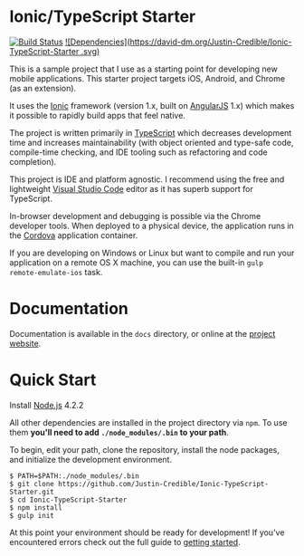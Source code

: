 Ionic/TypeScript Starter
=============================
[![Build Status](https://travis-ci.org/Justin-Credible/Ionic-TypeScript-Starter.svg?branch=master)](https://travis-ci.org/Justin-Credible/Ionic-TypeScript-Starter)
[![Dependencies](https://david-dm.org/Justin-Credible/Ionic-TypeScript-Starter
.svg)](https://david-dm.org/Justin-Credible/Ionic-TypeScript-Starter)

This is a sample project that I use as a starting point for developing new mobile applications. This starter project targets iOS, Android, and Chrome (as an extension).

It uses the [Ionic](http://ionicframework.com/) framework (version 1.x, built on [AngularJS](https://angularjs.org/) 1.x) which makes it possible to rapidly build apps that feel native.

The project is written primarily in [TypeScript](http://www.typescriptlang.org/) which decreases development time and increases maintainability (with object oriented and type-safe code, compile-time checking, and IDE tooling such as refactoring and code completion).

This project is IDE and platform agnostic. I recommend using the free and lightweight [Visual Studio Code](https://code.visualstudio.com) editor as it has superb support for TypeScript.

In-browser development and debugging is possible via the Chrome developer tools. When deployed to a physical device, the application runs in the [Cordova](http://cordova.apache.org/) application container.

If you are developing on Windows or Linux but want to compile and run your application on a remote OS X machine, you can use the built-in `gulp remote-emulate-ios` task.

# Documentation

Documentation is available in the `docs` directory, or online at the [project website](http://Justin-Credible.github.io/Ionic-TypeScript-Starter).

# Quick Start

Install [Node.js](https://nodejs.org/dist/v4.2.2/) 4.2.2

All other dependencies are installed in the project directory via `npm`. To use them **you'll need to add `./node_modules/.bin` to your path**.

To begin, edit your path, clone the repository, install the node packages, and initialize the development environment.

    $ PATH=$PATH:./node_modules/.bin
    $ git clone https://github.com/Justin-Credible/Ionic-TypeScript-Starter.git
    $ cd Ionic-TypeScript-Starter
    $ npm install
    $ gulp init

At this point your environment should be ready for development! If you've encountered errors check out the full guide to [getting started](http://Justin-Credible.github.io/Ionic-TypeScript-Starter/getting-started).

